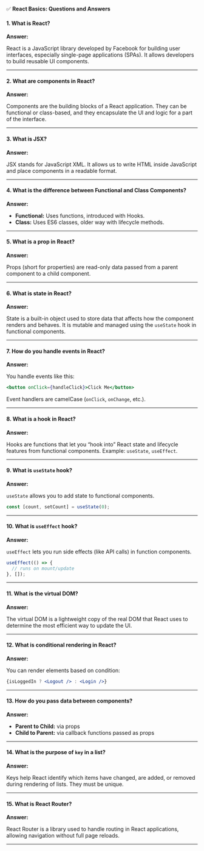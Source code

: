 ✅ **React Basics: Questions and Answers**

#### 1. **What is React?**

**Answer:**

React is a JavaScript library developed by Facebook for building user interfaces, especially single-page applications (SPAs). It allows developers to build reusable UI components.

---

#### 2. **What are components in React?**

**Answer:**

Components are the building blocks of a React application. They can be functional or class-based, and they encapsulate the UI and logic for a part of the interface.

---

#### 3. **What is JSX?**

**Answer:**

JSX stands for JavaScript XML. It allows us to write HTML inside JavaScript and place components in a readable format.

---

#### 4. **What is the difference between Functional and Class Components?**

**Answer:**

* **Functional:** Uses functions, introduced with Hooks.
* **Class:** Uses ES6 classes, older way with lifecycle methods.

---

#### 5. **What is a prop in React?**

**Answer:**

Props (short for properties) are read-only data passed from a parent component to a child component.

---

#### 6. **What is state in React?**

**Answer:**

State is a built-in object used to store data that affects how the component renders and behaves. It is mutable and managed using the `useState` hook in functional components.

---

#### 7. **How do you handle events in React?**

**Answer:**

You handle events like this:

```jsx
<button onClick={handleClick}>Click Me</button>
```

Event handlers are camelCase (`onClick`, `onChange`, etc.).

---

#### 8. **What is a hook in React?**

**Answer:**

Hooks are functions that let you “hook into” React state and lifecycle features from functional components. Example: `useState`, `useEffect`.

---

#### 9. **What is `useState` hook?**

**Answer:**

`useState` allows you to add state to functional components.

```jsx
const [count, setCount] = useState(0);
```

---

#### 10. **What is `useEffect` hook?**

**Answer:**

`useEffect` lets you run side effects (like API calls) in function components.

```jsx
useEffect(() => {
  // runs on mount/update
}, []);
```

---

#### 11. **What is the virtual DOM?**

**Answer:**

The virtual DOM is a lightweight copy of the real DOM that React uses to determine the most efficient way to update the UI.

---

#### 12. **What is conditional rendering in React?**

**Answer:**

You can render elements based on condition:

```jsx
{isLoggedIn ? <Logout /> : <Login />}
```

---

#### 13. **How do you pass data between components?**

**Answer:**

* **Parent to Child:** via props
* **Child to Parent:** via callback functions passed as props

---

#### 14. **What is the purpose of `key` in a list?**

**Answer:**

Keys help React identify which items have changed, are added, or removed during rendering of lists. They must be unique.

---

#### 15. **What is React Router?**

**Answer:**

React Router is a library used to handle routing in React applications, allowing navigation without full page reloads.

---
